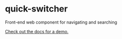 # quick-switcher
Front-end web component for navigating and searching

[Check out the docs for a demo.](https://lightster.github.io/quick-switcher/)
